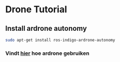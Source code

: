# Drone Tutorial

## Install ardrone autonomy
```bash
sudo apt-get install ros-indigo-ardrone-autonomy
```

### Vindt [hier](https://edu.gaitech.hk/drones/ar_parrot_2/ar-parrot-2-ros.html) hoe ardrone gebruiken 